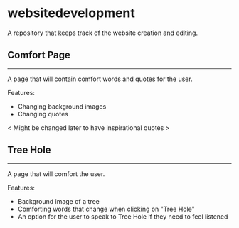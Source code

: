 # websitedevelopment
A repository that keeps track of the website creation and editing.


## Comfort Page
---
A page that will contain comfort words and quotes for the user. 

Features:
- Changing background images
- Changing quotes

< Might be changed later to have inspirational quotes >


## Tree Hole
---
A page that will comfort the user.

Features:
- Background image of a tree
- Comforting words that change when clicking on "Tree Hole"
- An option for the user to speak to Tree Hole if they need to feel listened
